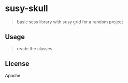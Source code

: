 # susy-skull

> basic scss library with susy grid for a random project

## Usage
> reade the classes

## License
Apache
